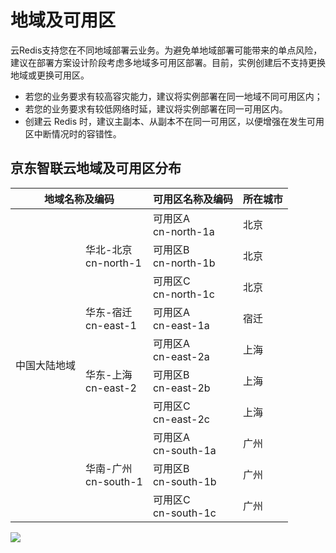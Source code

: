 # 地域及可用区

云Redis支持您在不同地域部署云业务。为避免单地域部署可能带来的单点风险，建议在部署方案设计阶段考虑多地域多可用区部署。目前，实例创建后不支持更换地域或更换可用区。

* 若您的业务要求有较高容灾能力，建议将实例部署在同一地域不同可用区内；
* 若您的业务要求有较低网络时延，建议将实例部署在同一可用区内。
* 创建云 Redis 时，建议主副本、从副本不在同一可用区，以便增强在发生可用区中断情况时的容错性。




## 京东智联云地域及可用区分布
<table>
	<thead>
	<tr>
		<th colspan="2">地域名称及编码</th>
      	<th>可用区名称及编码</th>
      	<th>所在城市</th>
   	</tr>
		</thead>
	<tbody>
   	<tr>
      	<td rowspan="10">中国大陆地域</td>
      	<td rowspan="3">华北-北京<br>cn-north-1</td>
     	<td> 可用区A<br>cn-north-1a</td>
	   	<td> 北京</td>
   </tr>
		
   <tr>
     	<td> 可用区B<br>cn-north-1b</td>
	   	<td> 北京</td>
   </tr>
   <tr>
     	<td> 可用区C<br>cn-north-1c</td>
	   	<td> 北京</td>
   </tr>
   <tr>
     	<td>华东-宿迁<br>cn-east-1</td>
     	<td>可用区A<br>cn-east-1a</td>
	   	<td>宿迁</td>
   </tr>
   </tr>
    	<tr>
     	<td rowspan="3">华东-上海<br>cn-east-2</td>
     	<td>可用区A<br>cn-east-2a</td>
	   	<td>上海</td>
   </tr>
      </tr>
    	<tr>
     	<td>可用区B<br>cn-east-2b</td>
	   	<td>上海</td>
   </tr>
       	<tr>
     	<td>可用区C<br>cn-east-2c</td>
	   	<td>上海</td>
   </tr>
  <tr>
     	<td rowspan="3">华南-广州<br>cn-south-1</td>
     	<td>可用区A<br>cn-south-1a</td>
	   	<td>广州</td>
  </tr>
  <tr>
	<td>可用区B<br>cn-south-1b</td>
	   	<td>广州</td>
   </tr>
   <tr>
	<td>可用区C<br>cn-south-1c</td>
	   	<td>广州</td>
   </tr>
   </tbody>
</table>

![](../../../../image/vm/region-and-az.png)
